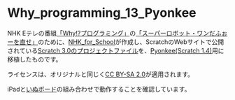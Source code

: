 # Why_programming_13_Pyonkee
NHK Eテレの番組[「Why!?プログラミング」](https://www.nhk.or.jp/school/sougou/programming/)の[「スーパーロボット・ワンだふぉーを直せ」](https://www2.nhk.or.jp/school/movie/bangumi.cgi?das_id=D0005180314_00000)のために、[NHK_for_School](https://scratch.mit.edu/users/NHK_for_School/)が作成し、ScratchのWebサイトで公開されている[Scratch 3.0のプロジェクトファイル](https://scratch.mit.edu/studios/4140035/projects/)を、[Pyonkee(Scratch 1.4)](https://www.softumeya.com/pyonkee/ja/)用に移植したものです。

ライセンスは、オリジナルと同じく[CC BY-SA 2.0](https://creativecommons.org/licenses/by-sa/2.0/deed.ja)が適用されます。

iPadと[いぬボード](https://www.switch-science.com/catalog/5260/)の組み合わせで動作することを確認しています。
